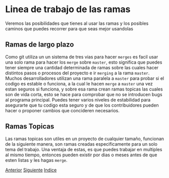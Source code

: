 # Linea de trabajo de las ramas

Veremos las posibilidades que tienes al usar las ramas y los posibles caminos que puedes recorrer para que seas mejor usandolas

## Ramas de largo plazo
Como git utiliza un un sistema de tres vias para hacer `merges` es facil usar una solo rama para hacer los `merge` sobre `master`, esto significa que puedes tener siempre una cantidad determinada de ramas sobre las cuales hacer distintos pasos o procesos del proyecto e ir `merging` a la rama `master`.
Muchos desarrolladores utilizan una rama paralela a `master` para probar si el codigo es estable o funciona, a la cual le hacen `merge` a `master` una vez estan seguros si funciona, y sobre esa rama crean ramas topicas las cuales son de vida corta, esto se hace para comprobar que no se introducen bugs al programa principal.
Puedes tener varios niveles de estabilidad para asegurarte que tu codigo esta seguro y de que los contribuidores pueden hacer o proponer cambios que concideren necesarios.

## Ramas Topicas
Las ramas topicas son utiles en un proyecto de cualquier tamaño, funcionan de la siguiente manera, son ramas creadas especificamente para un solo tema del trabajo.
Una ventaja de estas, es que puedes trabajar en multiples al mismo tiempo, entonces pueden existir por dias o meses antes de que esten listas y les hagas `merge`.

[Anterior](Ch2.3.md)
[Siguiente](Ch2.5.md)
[Indice](README.md)